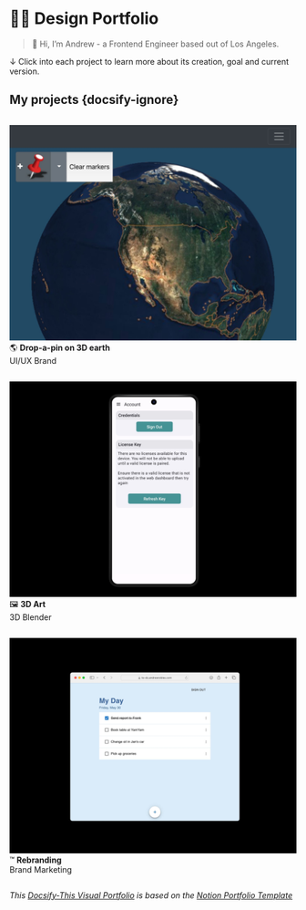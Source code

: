 # ☝🏼 **Design Portfolio**

> 👋 Hi, I’m Andrew - a Frontend Engineer based out of Los Angeles.
> 

↓ Click into each project to learn more about its creation, goal and current version.

## **My projects** {docsify-ignore}

<div class="row">
<div class="column">

[![Website redesign](images/earth.jpg ':class=banner-tall-image')](website-redesign.md)
🌎 **Drop-a-pin on 3D earth**<br>
<span class='badge' style='--badge-bg-color: #daecda; --badge-text-color: #1c3728;'> UI/UX</span> <span class='badge' style='--badge-bg-color: #e7ddee; --badge-text-color: #412354;'> Brand</span> 

</div>

<div class="column-right">

[![3D Art](images/account.jpg ':class=banner-tall-image')](3d-art.md)
🖼️ **3D Art**  
<span class='badge' style='--badge-bg-color: #daecda; --badge-text-color: #1c3728;'> 3D</span> <span class='badge' style='--badge-bg-color: #d1e4ee; --badge-text-color: #183246;'> Blender</span> 

</div>
</div>

<div class="row">
<div class="column">

[![Rebranding](images/to-do.jpg ':class=banner-tall-image')](rebranding.md)
™️ **Rebranding**  
<span class='badge' style='--badge-bg-color: #e7ddee; --badge-text-color: #412354;'> Brand</span> <span class='badge' style='--badge-bg-color: #f1efef; --badge-text-color: #322f2b;'> Marketing</span> 

</div>

<div class="column-right">

<!-- [![Poster design](images/poster-design.jpg ':class=banner-tall-image')](poster-design.md)
🛬 **Poster design**  
<span class='badge' style='--badge-bg-color: #e7ddee; --badge-text-color: #412354;'> Brand</span> <span class='badge' style='--badge-bg-color: #eedfda; --badge-text-color: #43291f;'> Graphic design</span>  -->

</div>
</div>

<!-- This line and everything below it can be deleted -->

_This [Docsify-This Visual Portfolio](https://github.com/hibbitts-design/docsify-this-visual-portfolio) is based on the [Notion Portfolio Template](https://www.notion.so/templates/design-portfolio-notion)_

<div style='display: none'>

---

<h1>Docsify-This Visual Portfolio Template</h1>

[![Docsify](https://img.shields.io/npm/v/docsify?label=docsify)](https://docsify.js.org/)
[![MIT license](https://img.shields.io/badge/License-MIT-blue.svg)](https://github.com/hibbitts-design/docsify-open-course-starter-kit/blob/main/LICENSE)
<a href="https://discord.gg/zT8eS8ZG">
    <img src="https://img.shields.io/badge/chat-on%20discord-7289DA.svg" alt="Docsify Discord Chat" />
</a>

> This is a visual portfolio template for use with [Docsify-This.net](https://docsify-this.net/#/) Includes example one column layout ([one-column.md](one-column.md)).

![ Docsify-This Visual Portfolio Template](https://raw.githubusercontent.com/paulhibbitts/github-repo-images/master/docsify-this-visual-portfolio.png)
_Figure 1. Docsify-This Visual Portfolio Template. Explore the resulting standalone web site generated by Docsify-This.net at [https://docsify-this.net/?basePath=https://raw.githubusercontent.com/hibbitts-design/docsify-this-visual-portfolio/main&homepage=README.md&sidebar=true&loadSidebar=_sidebar.md&loadFavicon=favicon.png&name=Design%20Portfolio](https://docsify-this.net/?basePath=https://raw.githubusercontent.com/hibbitts-design/docsify-this-visual-portfolio/main&homepage=README.md&sidebar=true&loadSidebar=_sidebar.md&loadFavicon=favicon.png&name=Design%20Portfolio)_

<h2>How to Use</h2>

1. Sign in to [GitHub](https://github.com), or create an account if you don’t already have one.

2. Tap **Use this template** in this repository (upper-right green button) and then choose **Create a new repository**

3. Choose the name for your new repository to contain the files and then tap **Create repository from template**

4. View an included Markdown file, for example **home.md**, and copy its URL.

5. Go to https://docsify-this.net and paste the copied URL into the **Markdown File URL** field

6. Select the page options you want (e.g. Docsify Sidebar) and tap the **Publish as a Web Page** button to view your Markdown file as a web page for sharing or embedding

To edit a file in GitHub, tap the **Pencil icon** (Edit this file) in the upper-right when viewing the file, make your changes, and then tap the **Commit changes...** button to save those changes.  

<h2>Docsify-This Examples</h2>

[Docsify-This Visual Portfolio Template](https://github.com/hibbitts-design/docsify-this-visual-portfolio), displayed by Docsify-This as a:  
* [Standalone Site](https://docsify-this.net/?basePath=https://raw.githubusercontent.com/hibbitts-design/docsify-this-visual-portfolio/main&homepage=README.md&sidebar=true&loadSidebar=_sidebar.md&loadFavicon=favicon.png&name=Design%20Portfolio "Docsify-This Visual Portfolio")  
* [Standalone Site with automatic light/dark theme switching](https://docsify-this.net/?basePath=https://raw.githubusercontent.com/hibbitts-design/docsify-this-visual-portfolio/main&homepage=README.md&sidebar=true&loadSidebar=_sidebar.md&loadFavicon=favicon.png&name=Design%20Portfolio&dark-mode=true "Docsify-This Visual Portfolio")  
* [Standalone Site with larger font size](https://docsify-this.net/?basePath=https://raw.githubusercontent.com/hibbitts-design/docsify-this-visual-portfolio/main&homepage=README.md&sidebar=true&loadSidebar=_sidebar.md&loadSidebar=_sidebar.md&loadFavicon=favicon.png&name=Design%20Portfolio&font-size=1.25 "Docsify-This Visual Portfolio") 
* [Standalone Site with zoomable images](https://docsify-this.net/?basePath=https://raw.githubusercontent.com/hibbitts-design/docsify-this-visual-portfolio/main&homepage=README.md&sidebar=true&loadSidebar=_sidebar.md&loadFavicon=favicon.png&name=Design%20Portfolio&zoom-images=true "Docsify-This Visual Portfolio")
* [Standalone Site with pagination](https://docsify-this.net/?basePath=https://raw.githubusercontent.com/hibbitts-design/docsify-this-visual-portfolio/main&homepage=README.md&sidebar=true&loadSidebar=_sidebar.md&loadFavicon=favicon.png&name=Design%20Portfolio&pagination=true#/ "Docsify-This Visual Portfolio")  

</div>
